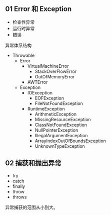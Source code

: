 ## 01 Error 和 Exception

- 检查性异常
- 运行时异常
- 错误

异常体系结构

- Throwable
    - Error
        - VirtualMachineError
            - StackOverFlowError
            - OutOfMemoryError
        - AWTError
    - Exception
        - IOException
            - EOFException
            - FileNotFoundException
        - RuntimeException
            - ArithmeticException
            - MissingResourceException
            - ClassNotFoundException
            - NullPointerException
            - IllegalArgumentException
            - ArrayIndexOutOfBoundsException
            - UnknownTypeException

## 02 捕获和抛出异常

- try
- catch
- finally
- throw
- throws

异常捕获的范围从小到大。